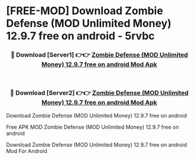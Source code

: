 # [FREE-MOD] Download Zombie Defense (MOD Unlimited Money) 12.9.7 free on android - 5rvbc


<div align="center">
<h3>🔴 Download [Server1] 👉👉 <a href="https://apk-comot.site?title=Zombie_Defense_(MOD_Unlimited_Money)_12.9.7_free_on_android">Zombie Defense (MOD Unlimited Money) 12.9.7 free on android Mod Apk</a></h3><br>

<h3>🔴 Download [Server2] 👉👉 <a href="https://apk-comot.site?title=Zombie_Defense_(MOD_Unlimited_Money)_12.9.7_free_on_android">Zombie Defense (MOD Unlimited Money) 12.9.7 free on android Mod Apk</a></h3>
</div>



Download Zombie Defense (MOD Unlimited Money) 12.9.7 free on android 

Free APK MOD Zombie Defense (MOD Unlimited Money) 12.9.7 free on android 

Download Zombie Defense (MOD Unlimited Money) 12.9.7 free on android Mod For Android
